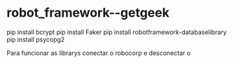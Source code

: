 # robot_framework--getgeek

pip install bcrypt
pip install Faker
pip install robotframework-databaselibrary
pip install psycopg2


Para funcionar as librarys conectar o robocorp e desconectar o 